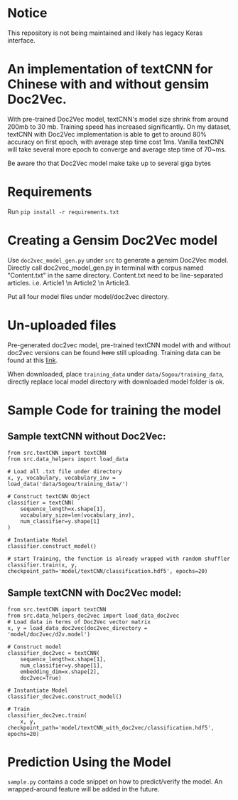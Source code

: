 # Notice
This repository is not being maintained and likely has legacy Keras interface.

# An implementation of textCNN for Chinese with and without gensim Doc2Vec. 
With pre-trained Doc2Vec model, textCNN's model size shrink from around 200mb to 30 mb. Training speed has increased significantly. On my dataset, textCNN with Doc2Vec implementation is able to get to around 80% accuracy on first epoch, with average step time cost 1ms. Vanilla textCNN will take several more epoch to converge and average step time of 70~ms. 

Be aware tho that Doc2Vec model make take up to several giga bytes

# Requirements
Run ```pip install -r requirements.txt```

# Creating a Gensim Doc2Vec model
Use ```doc2vec_model_gen.py``` under ```src``` to generate a gensim Doc2Vec model. Directly call doc2vec_model_gen.py in terminal with corpus named "Content.txt" in the same directory. Content.txt need to be line-separated articles. i.e. Article1 \n Article2 \n Article3.

Put all four model files under model/doc2vec directory.

# Un-uploaded files
Pre-generated doc2vec model, pre-trained textCNN model with and without doc2vec versions can be found ~~here~~ still uploading. Training data can be found at this [link](https://pan.baidu.com/s/1CqSusnOfBFXtjG7o2NRcWQ).

When downloaded, place ```training_data``` under ```data/Sogou/training_data```, directly replace local model directory with downloaded model folder is ok.

# Sample Code for training the model
## Sample textCNN without Doc2Vec:
```
from src.textCNN import textCNN
from src.data_helpers import load_data

# Load all .txt file under directory
x, y, vocabulary, vocabulary_inv = load_data('data/Sogou/training_data/')

# Construct textCNN Object
classifier = textCNN(
    sequence_length=x.shape[1],
    vocabulary_size=len(vocabulary_inv),
    num_classifier=y.shape[1]
)

# Instantiate Model
classifier.construct_model()

# start Training, the function is already wrapped with random shuffler
classifier.train(x, y, checkpoint_path='model/textCNN/classification.hdf5', epochs=20)
```

## Sample textCNN with Doc2Vec model:
```
from src.textCNN import textCNN
from src.data_helpers_doc2vec import load_data_doc2vec
# Load data in terms of Doc2Vec vector matrix
x, y = load_data_doc2vec(doc2vec_directory = 'model/doc2vec/d2v.model')

# Construct model
classifier_doc2vec = textCNN(
    sequence_length=x.shape[1],
    num_classifier=y.shape[1],
    embedding_dim=x.shape[2],
    doc2vec=True)

# Instantiate Model
classifier_doc2vec.construct_model()

# Train
classifier_doc2vec.train(
    x, y, checkpoint_path='model/textCNN_with_doc2vec/classification.hdf5', epochs=20)
```

# Prediction Using the Model
```sample.py``` contains a code snippet on how to predict/verify the model. An wrapped-around feature will be added in the future.

